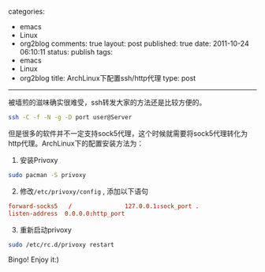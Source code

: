 categories: 
  - emacs
  - Linux
  - org2blog
comments: true
layout: post
published: true
date: 2011-10-24 06:10:11
status: publish
tags: 
  - emacs
  - Linux
  - org2blog
title: ArchLinux下配置ssh/http代理
type: post
---

被墙煎的滋味确实很难受，ssh转发大家的方法还是比较方便的。

```sh
ssh -C -f -N -g -D port user@Server
```

但是很多的软件并不一定支持sock5代理，这个时候就需要将sock5代理转化为http代理。ArchLinux下的配置安装方法为：

1. 安装Privoxy

```sh
sudo pacman -S privoxy
```

2. 修改`/etc/privoxy/config` , 添加以下语句

```conf
forward-socks5   /               127.0.0.1:sock_port .
listen-address  0.0.0.0:http_port
```

3. 重新启动privoxy 

```sh
sudo /etc/rc.d/privoxy restart
```

Bingo! Enjoy it:) 
